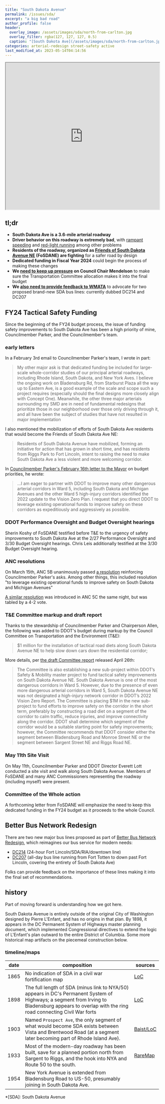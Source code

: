 ```yaml
---
title: "South Dakota Avenue"
permalink: /issues/sda/
excerpt: "a big bad road"
author_profile: false
header:
  overlay_image: /assets/images/sda/north-from-carlton.jpg
  overlay_filter: rgba(127, 127, 127, 0.5)
  caption: "[South Dakota Ave](/assets/images/sda/north-from-carlton.jpg)"
categories: arterial-redesign street-safety active
last_modified_at: 2023-05-14T04:14:56
---
```

<iframe src="https://www.google.com/maps/d/u/0/embed?mid=1jdXCe9EdTxF3yEyFKnrZPGx-dRQHqgo&ehbc=2E312F" width="100%" height="480"></iframe>

## tl;dr
- **South Dakota Ave is a 3.6-mile arterial roadway**
- **Driver behavior on this roadway is extremely bad**, with [rampant speeding](https://twitter.com/Chris_Leis/status/1611127303391834113) and [red-light running](https://twitter.com/fosdaneDC/status/1656625177885564928) among other problems
- **Residents of the roadway, organized as [Friends of South Dakota Avenue NE](https://twitter.com/fosdaneDC) (FoSDANE) are fighting** for a safer road by design
- **Dedicated funding in Fiscal Year 2024** could begin the process of making these changes
- **We [need to keep up pressure](#committee-of-the-whole-action) on Council Chair Mendelson** to make sure the Transportation Committee allocation makes it into the final budget
- **We [also need to provide feedback to WMATA](#better-bus-network-redesign)** to advocate for two proposed brand-new SDA bus lines: currently dubbed DC214 and DC207

## FY24 Tactical Safety Funding
Since the beginning of the FY24 budget process, the issue of funding safety improvements to South Dakota Ave has been a high priority of mine, Councilmember Parker, and the Councilmember's team.

### early letters
In a February 3rd email to Councilmember Parker's team, I wrote in part:

> My other major ask is that dedicated funding be included for large-scale whole-corridor studies of our principal arterial roadways, including Rhode Island, South Dakota, and New York Aves. I believe the ongoing work on Bladensburg Rd, from Starburst Plaza all the way up to Eastern Ave, is a good example of the scale and scope such a project requires (especially should the final designs more closely align with Concept One). Meanwhile, the other three major arterials surrounding my SMD are in need of fundamental redesigns that prioritize those in our neighborhood over those only driving through it, and all have been the subject of studies that have not resulted in major implementation

I also mentioned the mobilization of efforts of South Dakota Ave residents that would become the Friends of South Dakota Ave NE:

> Residents of South Dakota Avenue have mobilized, forming an initiative for action that has grown in short time, and has residents from Riggs Park to Fort Lincoln, intent to raising the need to make South Dakota Ave a less violent and more welcoming corridor.

In [Councilmember Parker's February 16th letter to the Mayor](https://drive.google.com/file/d/13GBkPfkCKFvKES-ruR0oXcd7g9ww_6tR/view) on budget priorities, he wrote:
> ...I am eager to partner with DDOT to improve many other dangerous arterial corridors in Ward 5, including South Dakota and Michigan Avenues and the other Ward 5 high-injury corridors identified the 2022 update to the Vision Zero Plan. I request that you direct DDOT to leverage existing operational funds to improve safety on these corridors as expeditiously and aggressively as possible.

### DDOT Performance Oversight and Budget Oversight hearings
Sherin Koshy of FoSDANE testified before T&E to the urgency of safety improvements to South Dakota Ave at the 2/27 Performance Oversight and 3/30 Budget Oversight hearings. Chris Leis additionally testified at the 3/30 Budget Oversight hearing.

### ANC resolutions
On March 15th, ANC 5B unanimously passed [a resolution](https://drive.google.com/file/d/13F53xg061I1j3tHeyCgcQ4sO6jF4QMm0/view) reinforcing Councilmember Parker's asks. Among other things, this included resolution "to leverage existing operational funds to improve safety on South Dakota and Michigan Avenues"

[A similar resolution](https://dcgovict-my.sharepoint.com/personal/5c07_anc_dc_gov2/_layouts/15/onedrive.aspx?id=%2Fpersonal%2F5c07%5Fanc%5Fdc%5Fgov2%2FDocuments%2F20230315%20meeting%2FDraft%5FResolution%5F5C%2DReliable%5FBus%5FService%5FStreet%5FSafety%5FImprovements%2Epdf&parent=%2Fpersonal%2F5c07%5Fanc%5Fdc%5Fgov2%2FDocuments%2F20230315%20meeting&ga=1) was introduced in ANC 5C the same night, but was tabled by a 4-2 vote.

### T&E Committee markup and draft report
Thanks to the stewardship of Councilmember Parker and Chairperson Allen, the following was added to DDOT's budget during markup by the Council Committee on Transportation and the Environment (T&E):
> $1 million for the installation of tactical road diets along South Dakota Avenue NE to help slow down cars down the residential corridor;

More details, per [the draft Committee report](https://static1.squarespace.com/static/5bbd09f3d74562c7f0e4bb10/t/644d83a16f1c072f5af7d4d1/1682801590630/T%26E+DRAFT+FY24+budget+report+FINAL.pdf) released April 26th:
> The Committee is also establishing a new sub-project within DDOT’s Safety & Mobility master project to fund tactical safety improvements on South Dakota Avenue NE. South Dakota Avenue is one of the most dangerous corridors in Ward 5. However, due to the presence of even more dangerous arterial corridors in Ward 5, South Dakota Avenue NE was not designated a high-injury network corridor in DDOT’s 2022 Vision Zero Report. The Committee is placing $1M in the new sub-project to fund efforts to improve safety on the corridor in the short term, preferably by constructing a road diet on a segment of the corridor to calm traffic, reduce injuries, and improve connectivity along the corridor. DDOT shall determine which segment of the corridor would be a suitable starting point for safety improvements; however, the Committee recommends that DDOT consider either the segment between Bladensburg Road and Monroe Street NE or the segment between Sargent Street NE and Riggs Road NE.

### May 11th Site Visit
On May 11th, Councilmember Parker and DDOT Director Everett Lott conducted a site visit and walk along South Dakota Avenue. Members of FoSDANE and many ANC Commissioners representing the roadway (including myself) were present.

### Committee of the Whole action
A forthcoming letter from FoSDANE will emphasize the need to keep this dedicated funding in the FY24 budget as it proceeds to the whole Council.

## Better Bus Network Redesign
There are two new major bus lines proposed as part of [Better Bus Network Redesign](https://wmata.com/initiatives/plans/Better-Bus/index.cfm), which reimagines our bus service for modern needs:
  - [DC214](https://betterbus.wmata.com/downloads/routes/DC214_EN.pdf) (24-hour Fort Lincoln/SDA/RIA/downtown line)
  - [DC207](https://betterbus.wmata.com/downloads/routes/DC207_EN.pdf) (all-day bus line running from Fort Totten to down past Fort Lincoln, covering the entirety of South Dakota Ave)

Folks can provide feedback on the importance of these lines making it into the final set of recommendations.

## history
Part of moving forward is understanding how we got here.

South Dakota Avenue is entirely outside of the original City of Washington designed by Pierre L'Enfant, and has no origins in that plan. By 1898, it appears in the DC Permanent System of Highways master planning document, which implemented Congressional directives to extend the logic of L'Enfant's plan outward to the entire District of Columbia. Some more historical map artifacts on the piecemeal construction below.

### timeline/maps

|date|composition|sources|
|---|---|---|
|1865|No indication of SDA in a civil war fortification map|[LoC](https://www.loc.gov/item/88690675/)|
|1898|The full length of SDA (minus link to NYA/50) appears in DC's Permanent System of Highways; a segment from Irving to Bladensburg appears to overlap with the ring road connecting Civil War forts|[LoC](https://www.loc.gov/item/88690813/)|
|1903|Named `Prospect Ave`, the only segment of what would become SDA exists between Vista and Brentwood Road (at a segment later becoming part of Rhode Island Ave).|[Baist/LoC](https://www.loc.gov/resource/g3850.la002283/?r=0.506,0.457,0.09,0.051,0)|
|1933|Most of the modern-day roadway has been built, save for a planned portion north from Sargent to Riggs, and the hook into NYA and Route 50 to the south.|[RareMap](https://www.raremaps.com/gallery/detail/29483/Map_of_the_Permanent_System_of_Highways_District_of_Columbia_1933/Office%20of%20the%20Engineer%20Commissioner%20D.C..html)|
|1954|New York Avenue is extended from Bladensburg Road to US-50, presumably joining in South Dakota Ave.||

*[SDA]: South Dakota Avenue